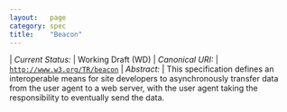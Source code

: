 ```yaml
---
layout:   page
category: spec
title:    "Beacon"
---
```


| *Current Status:* | Working Draft (WD)
| *Canonical URI:* | [`http://www.w3.org/TR/beacon`](http://www.w3.org/TR/beacon)
| *Abstract:* | This specification defines an interoperable means for site developers to asynchronously transfer data from the user agent to a web server, with the user agent taking the responsibility to eventually send the data.